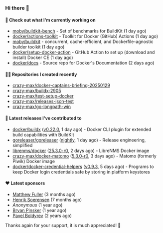 ### Hi there 👋

#### 👷 Check out what I'm currently working on

- [moby/buildkit-bench](https://github.com/moby/buildkit-bench) - Set of benchmarks for BuildKit (1 day ago)
- [docker/actions-toolkit](https://github.com/docker/actions-toolkit) - Toolkit for Docker (GitHub) Actions (1 day ago)
- [moby/buildkit](https://github.com/moby/buildkit) - concurrent, cache-efficient, and Dockerfile-agnostic builder toolkit (1 day ago)
- [docker/setup-docker-action](https://github.com/docker/setup-docker-action) - GitHub Action to set up (download and install) Docker CE (1 day ago)
- [docker/docs](https://github.com/docker/docs) - Source repo for Docker&#39;s Documentation (2 days ago)

#### 👨‍💻 Repositories I created recently

- [crazy-max/docker-captains-briefing-20250129](https://github.com/crazy-max/docker-captains-briefing-20250129)
- [crazy-max/buildx-2905](https://github.com/crazy-max/buildx-2905)
- [crazy-max/test-setup-docker](https://github.com/crazy-max/test-setup-docker)
- [crazy-max/releases-json-test](https://github.com/crazy-max/releases-json-test)
- [crazy-max/go-longpath-win](https://github.com/crazy-max/go-longpath-win)

#### 🚀 Latest releases I've contributed to

- [docker/buildx](https://github.com/docker/buildx) ([v0.22.0](https://github.com/docker/buildx/releases/tag/v0.22.0), 1 day ago) - Docker CLI plugin for extended build capabilities with BuildKit
- [goreleaser/goreleaser](https://github.com/goreleaser/goreleaser) ([nightly](https://github.com/goreleaser/goreleaser/releases/tag/nightly), 1 day ago) - Release engineering, simplified
- [librenms/docker](https://github.com/librenms/docker) ([25.3.0-r0](https://github.com/librenms/docker/releases/tag/25.3.0-r0), 2 days ago) - LibreNMS Docker image
- [crazy-max/docker-matomo](https://github.com/crazy-max/docker-matomo) ([5.3.0-r0](https://github.com/crazy-max/docker-matomo/releases/tag/5.3.0-r0), 3 days ago) - Matomo (formerly Piwik) Docker image
- [docker/docker-credential-helpers](https://github.com/docker/docker-credential-helpers) ([v0.9.3](https://github.com/docker/docker-credential-helpers/releases/tag/v0.9.3), 5 days ago) - Programs to keep Docker login credentials safe by storing in platform keystores

#### ❤️ Latest sponsors
- [Matthew Fuller](https://github.com/mathematics333) (3 months ago)
- [Henrik Soerensen](https://github.com/hsoerensen) (7 months ago)
- _Anonymous_ (1 year ago)
- [Bryan Pinsker](https://github.com/BryanPinsker) (1 year ago)
- [Pavel Boldyrev](https://github.com/bpg) (2 years ago)

Thanks again for your support, it is much appreciated! 🙏
